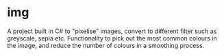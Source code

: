 # img
A project built in C# to "pixelise" images, convert to different filter such as greyscale, sepia etc.
Functionality to pick out the most common colours in the image, and reduce the number of colours in a smoothing process.
